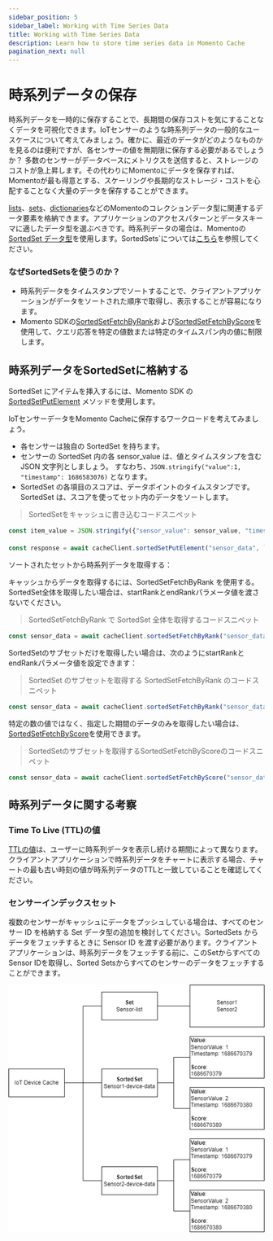 ```yaml
---
sidebar_position: 5
sidebar_label: Working with Time Series Data
title: Working with Time Series Data
description: Learn how to store time series data in Momento Cache
pagination_next: null
---
```


# 時系列データの保存

時系列データを一時的に保存することで、長期間の保存コストを気にすることなくデータを可視化できます。IoTセンサーのような時系列データの一般的なユースケースについて考えてみましょう。確かに、最近のデータがどのようなものかを見るのは便利ですが、各センサーの値を無期限に保存する必要があるでしょうか？
多数のセンサーがデータベースにメトリクスを送信すると、ストレージのコストが急上昇します。その代わりにMomentoにデータを保存すれば、Momentoが最も得意とする、スケーリングや長期的なストレージ・コストを心配することなく大量のデータを保存することができます。

[lists](./../api-reference/list-collections.md)、[sets](./../api-reference/set-collections.md)、[dictionaries](./../api-reference/dictionary-collections.md)などのMomentoのコレクションデータ型に関連するデータ要素を格納できます。アプリケーションのアクセスパターンとデータスキーマに適したデータ型を選ぶべきです。時系列データの場合は、Momentoの[SortedSet データ型](./../api-reference/sorted-set-collections.md)を使用します。SortedSets`については[こちら](https://www.gomomento.com/blog/were-back-with-another-collection-data-type-sorted-sets)を参照してください。


### なぜSortedSetsを使うのか？

- 時系列データをタイムスタンプでソートすることで、クライアントアプリケーションがデータをソートされた順序で取得し、表示することが容易になります。
- Momento SDKの[SortedSetFetchByRank](./../api-reference/sorted-set-collections.md#sortedsetfetchbyrank)および[SortedSetFetchByScore](./../api-reference/sorted-set-collections.md#sortedsetfetchbyscore)を使用して、クエリ応答を特定の値数または特定のタイムスパン内の値に制限します。

## 時系列データをSortedSetに格納する
SortedSet にアイテムを挿入するには、Momento SDK の [SortedSetPutElement](./../api-reference/sorted-set-collections.md#sortedsetputelement) メソッドを使用します。

IoTセンサーデータをMomento Cacheに保存するワークロードを考えてみましょう。

- 各センサーは独自の SortedSet を持ちます。
- センサーの SortedSet 内の各 sensor_value は、値とタイムスタンプを含む JSON 文字列としましょう。
すなわち、`JSON.stringify("value":1, "timestamp": 1686583076)` となります。
- SortedSet の各項目のスコアは、データポイントのタイムスタンプです。SortedSet は、スコアを使ってセット内のデータをソートします。

>SortedSetをキャッシュに書き込むコードスニペット

```javascript
const item_value = JSON.stringify({"sensor_value": sensor_value, "timestamp": timestamp})

const response = await cacheClient.sortedSetPutElement("sensor_data", `${sensor_id}-sensor-data`, item_value, timestamp)
```

ソートされたセットから時系列データを取得する：

キャッシュからデータを取得するには、SortedSetFetchByRank を使用する。SortedSet全体を取得したい場合は、startRankとendRankパラメータ値を渡さないでください。

>SortedSetFetchByRank で SortedSet 全体を取得するコードスニペット

```javascript
const sensor_data = await cacheClient.sortedSetFetchByRank("sensor_data", `${sensor_id}-sensor-data`)
```

SortedSetのサブセットだけを取得したい場合は、次のようにstartRankとendRankパラメータ値を設定できます：

>SortedSet のサブセットを取得する SortedSetFetchByRank のコードスニペット

```javascript
const sensor_data = await cacheClient.sortedSetFetchByRank("sensor_data", `${sensor_id}-sensor-data`, 0, 10)
```

特定の数の値ではなく、指定した期間のデータのみを取得したい場合は、[SortedSetFetchByScore](./../api-reference/sorted-set-collections.md#sortedsetfetchbyscore)を使用できます。

>SortedSetのサブセットを取得するSortedSetFetchByScoreのコードスニペット

```javascript
const sensor_data = await cacheClient.sortedSetFetchByScore("sensor_data", `${sensor_id}-sensor-data`, 1686511076, 1686597476)
```

## 時系列データに関する考察

### Time To Live (TTL)の値

[TTLの値](./../../learn/how-it-works/expire-data-with-ttl.md)は、ユーザーに時系列データを表示し続ける期間によって異なります。クライアントアプリケーションで時系列データをチャートに表示する場合、チャートの最も古い時刻の値が時系列データのTTLと一致していることを確認してください。

### センサーインデックスセット

複数のセンサーがキャッシュにデータをプッシュしている場合は、すべてのセンサー ID を格納する Set データ型の追加を検討してください。SortedSets からデータをフェッチするときに Sensor ID を渡す必要があります。クライアントアプリケーションは、時系列データをフェッチする前に、このSetからすべてのSensor IDを取得し、Sorted Setsからすべてのセンサーのデータをフェッチすることができます。

![Set example](./images/time-series-example.png)
